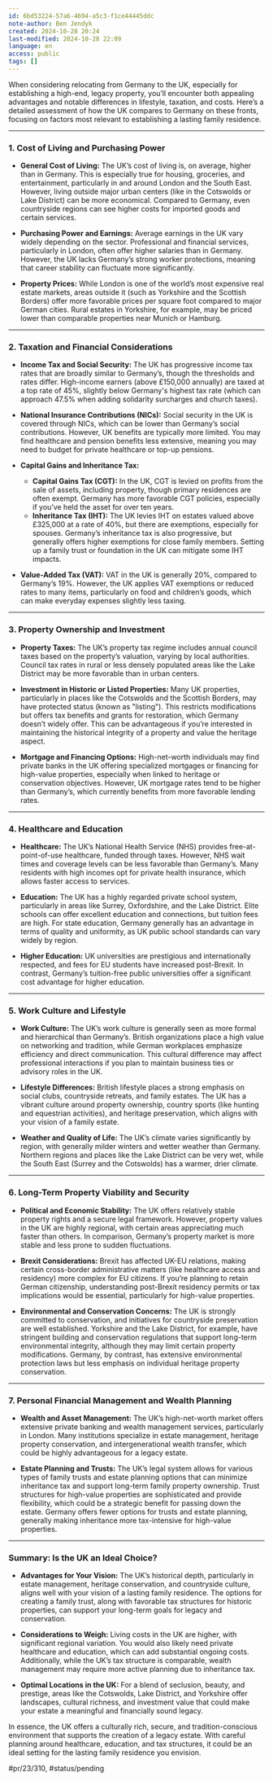 ```yaml
---
id: 6bd53224-57a6-4694-a5c3-f1ce44445ddc
note-author: Ben Jendyk
created: 2024-10-28 20:24
last-modified: 2024-10-28 22:09
language: en
access: public
tags: []
---
```


When considering relocating from Germany to the UK, especially for establishing a high-end, legacy property, you’ll encounter both appealing advantages and notable differences in lifestyle, taxation, and costs. Here’s a detailed assessment of how the UK compares to Germany on these fronts, focusing on factors most relevant to establishing a lasting family residence.

---

### **1. Cost of Living and Purchasing Power**

- **General Cost of Living:** The UK’s cost of living is, on average, higher than in Germany. This is especially true for housing, groceries, and entertainment, particularly in and around London and the South East. However, living outside major urban centers (like in the Cotswolds or Lake District) can be more economical. Compared to Germany, even countryside regions can see higher costs for imported goods and certain services.
  
- **Purchasing Power and Earnings:** Average earnings in the UK vary widely depending on the sector. Professional and financial services, particularly in London, often offer higher salaries than in Germany. However, the UK lacks Germany’s strong worker protections, meaning that career stability can fluctuate more significantly.

- **Property Prices:** While London is one of the world’s most expensive real estate markets, areas outside it (such as Yorkshire and the Scottish Borders) offer more favorable prices per square foot compared to major German cities. Rural estates in Yorkshire, for example, may be priced lower than comparable properties near Munich or Hamburg.

---

### **2. Taxation and Financial Considerations**

- **Income Tax and Social Security:** The UK has progressive income tax rates that are broadly similar to Germany’s, though the thresholds and rates differ. High-income earners (above £150,000 annually) are taxed at a top rate of 45%, slightly below Germany's highest tax rate (which can approach 47.5% when adding solidarity surcharges and church taxes).

- **National Insurance Contributions (NICs):** Social security in the UK is covered through NICs, which can be lower than Germany’s social contributions. However, UK benefits are typically more limited. You may find healthcare and pension benefits less extensive, meaning you may need to budget for private healthcare or top-up pensions.

- **Capital Gains and Inheritance Tax:** 
  - **Capital Gains Tax (CGT):** In the UK, CGT is levied on profits from the sale of assets, including property, though primary residences are often exempt. Germany has more favorable CGT policies, especially if you’ve held the asset for over ten years.
  - **Inheritance Tax (IHT):** The UK levies IHT on estates valued above £325,000 at a rate of 40%, but there are exemptions, especially for spouses. Germany’s inheritance tax is also progressive, but generally offers higher exemptions for close family members. Setting up a family trust or foundation in the UK can mitigate some IHT impacts.

- **Value-Added Tax (VAT):** VAT in the UK is generally 20%, compared to Germany’s 19%. However, the UK applies VAT exemptions or reduced rates to many items, particularly on food and children’s goods, which can make everyday expenses slightly less taxing.

---

### **3. Property Ownership and Investment**

- **Property Taxes:** The UK’s property tax regime includes annual council taxes based on the property’s valuation, varying by local authorities. Council tax rates in rural or less densely populated areas like the Lake District may be more favorable than in urban centers.

- **Investment in Historic or Listed Properties:** Many UK properties, particularly in places like the Cotswolds and the Scottish Borders, may have protected status (known as "listing"). This restricts modifications but offers tax benefits and grants for restoration, which Germany doesn’t widely offer. This can be advantageous if you’re interested in maintaining the historical integrity of a property and value the heritage aspect.

- **Mortgage and Financing Options:** High-net-worth individuals may find private banks in the UK offering specialized mortgages or financing for high-value properties, especially when linked to heritage or conservation objectives. However, UK mortgage rates tend to be higher than Germany’s, which currently benefits from more favorable lending rates.

---

### **4. Healthcare and Education**

- **Healthcare:** The UK’s National Health Service (NHS) provides free-at-point-of-use healthcare, funded through taxes. However, NHS wait times and coverage levels can be less favorable than Germany’s. Many residents with high incomes opt for private health insurance, which allows faster access to services.
  
- **Education:** The UK has a highly regarded private school system, particularly in areas like Surrey, Oxfordshire, and the Lake District. Elite schools can offer excellent education and connections, but tuition fees are high. For state education, Germany generally has an advantage in terms of quality and uniformity, as UK public school standards can vary widely by region.

- **Higher Education:** UK universities are prestigious and internationally respected, and fees for EU students have increased post-Brexit. In contrast, Germany’s tuition-free public universities offer a significant cost advantage for higher education.

---

### **5. Work Culture and Lifestyle**

- **Work Culture:** The UK’s work culture is generally seen as more formal and hierarchical than Germany’s. British organizations place a high value on networking and tradition, while German workplaces emphasize efficiency and direct communication. This cultural difference may affect professional interactions if you plan to maintain business ties or advisory roles in the UK.

- **Lifestyle Differences:** British lifestyle places a strong emphasis on social clubs, countryside retreats, and family estates. The UK has a vibrant culture around property ownership, country sports (like hunting and equestrian activities), and heritage preservation, which aligns with your vision of a family estate.

- **Weather and Quality of Life:** The UK’s climate varies significantly by region, with generally milder winters and wetter weather than Germany. Northern regions and places like the Lake District can be very wet, while the South East (Surrey and the Cotswolds) has a warmer, drier climate.

---

### **6. Long-Term Property Viability and Security**

- **Political and Economic Stability:** The UK offers relatively stable property rights and a secure legal framework. However, property values in the UK are highly regional, with certain areas appreciating much faster than others. In comparison, Germany’s property market is more stable and less prone to sudden fluctuations.
  
- **Brexit Considerations:** Brexit has affected UK-EU relations, making certain cross-border administrative matters (like healthcare access and residency) more complex for EU citizens. If you’re planning to retain German citizenship, understanding post-Brexit residency permits or tax implications would be essential, particularly for high-value properties.

- **Environmental and Conservation Concerns:** The UK is strongly committed to conservation, and initiatives for countryside preservation are well established. Yorkshire and the Lake District, for example, have stringent building and conservation regulations that support long-term environmental integrity, although they may limit certain property modifications. Germany, by contrast, has extensive environmental protection laws but less emphasis on individual heritage property conservation.

---

### **7. Personal Financial Management and Wealth Planning**

- **Wealth and Asset Management:** The UK’s high-net-worth market offers extensive private banking and wealth management services, particularly in London. Many institutions specialize in estate management, heritage property conservation, and intergenerational wealth transfer, which could be highly advantageous for a legacy estate.
  
- **Estate Planning and Trusts:** The UK’s legal system allows for various types of family trusts and estate planning options that can minimize inheritance tax and support long-term family property ownership. Trust structures for high-value properties are sophisticated and provide flexibility, which could be a strategic benefit for passing down the estate. Germany offers fewer options for trusts and estate planning, generally making inheritance more tax-intensive for high-value properties.

---

### **Summary: Is the UK an Ideal Choice?**

- **Advantages for Your Vision:** The UK’s historical depth, particularly in estate management, heritage conservation, and countryside culture, aligns well with your vision of a lasting family residence. The options for creating a family trust, along with favorable tax structures for historic properties, can support your long-term goals for legacy and conservation.
  
- **Considerations to Weigh:** Living costs in the UK are higher, with significant regional variation. You would also likely need private healthcare and education, which can add substantial ongoing costs. Additionally, while the UK’s tax structure is comparable, wealth management may require more active planning due to inheritance tax.

- **Optimal Locations in the UK:** For a blend of seclusion, beauty, and prestige, areas like the Cotswolds, Lake District, and Yorkshire offer landscapes, cultural richness, and investment value that could make your estate a meaningful and financially sound legacy.

In essence, the UK offers a culturally rich, secure, and tradition-conscious environment that supports the creation of a legacy estate. With careful planning around healthcare, education, and tax structures, it could be an ideal setting for the lasting family residence you envision.


#pr/23/310, #status/pending